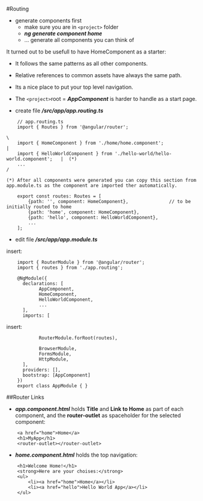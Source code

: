 #Routing
* generate components first
    * make sure you are in ```<project>``` folder
    * ***ng generate component home***
    * ... generate all components you can think of
    
It turned out to be usefull to have HomeComponent as a starter:
* It follows the same patterns as all other components. 
* Relative references to common assets have always the same path.
* Its a nice place to put your top level navigation.
* The ```<project>```root = ***AppComponent*** is harder to handle as a start page.


* create file ***/src/app/app.routing.ts***
```
    // app.routing.ts
    import { Routes } from '@angular/router';
                                                                                \
    import { HomeComponent } from './home/home.component';                       |
    import { HelloWorldComponent } from './hello-world/hello-world.component';   |  (*)
    ...                                                                         /  
```    
    (*) After all components were generated you can copy this section from app.module.ts as the component are imported ther automatically.
```    
    export const routes: Routes = [
        {path: '', component: HomeComponent},               // to be initially routed to home
        {path: 'home', component: HomeComponent},
        {path: 'hello', component: HelloWorldComponent},
        ...
    ];
```

* edit file ***/src/app/app.module.ts***

insert:
```
    import { RouterModule } from '@angular/router';
    import { routes } from './app.routing';
```
```    
    @NgModule({
      declarations: [
            AppComponent,
            HomeComponent,
            HelloWorldComponent,
            ...
      ],
      imports: [
```      
insert:
```  
            RouterModule.forRoot(routes),
``` 
```                 
            BrowserModule,
            FormsModule,
            HttpModule,
      ],
      providers: [],
      bootstrap: [AppComponent]
    })
    export class AppModule { }
```
##Router Links
* ***app.component.html*** holds **Title** and **Link to Home** as part of each component, and the **router-outlet** as spaceholder for the selected component:
```angular2html
    <a href="home">Home</a>
    <h1>MyApp</h1>
    <router-outlet></router-outlet>
```
* ***home.component.html*** holds the top navigation:
```angular2html
    <h1>Welcome Home!</h1>
    <strong>Here are your choises:</strong>
    <ul>
        <li><a href="home">Home</a></li>
        <li><a href="hello">Hello World App</a></li>
    </ul>
```